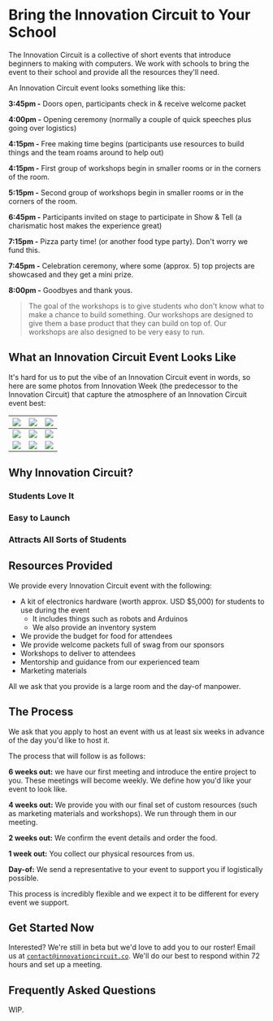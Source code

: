 <h1> Bring the Innovation Circuit to Your School </h1>

The Innovation Circuit is a collective of short events that introduce beginners to making with computers. We work with schools to bring the event to their school and provide all the resources they'll need.

An Innovation Circuit event looks something like this:

**3:45pm -** Doors open, participants check in & receive welcome packet

**4:00pm -** Opening ceremony (normally a couple of quick speeches plus going over logistics)

**4:15pm -** Free making time begins (participants use resources to build things and the team roams around to help out)

**4:15pm -** First group of workshops begin in smaller rooms or in the corners of the room. 

**5:15pm -** Second group of workshops begin in smaller rooms or in the corners of the room. 

**6:45pm -** Participants invited on stage to participate in Show & Tell (a charismatic host makes the experience great)

**7:15pm -** Pizza party time! (or another food type party). Don't worry we fund this.

**7:45pm -** Celebration ceremony, where some (approx. 5) top projects are showcased and they get a mini prize.

**8:00pm -** Goodbyes and thank yous. 

> The goal of the workshops is to give students who don't know what to make a chance to build something. Our workshops are designed to give them a base product that they can build on top of. Our workshops are also designed to be very easy to run.

## What an Innovation Circuit Event Looks Like

It's hard for us to put the vibe of an Innovation Circuit event in words, so here are some photos from Innovation Week (the predecessor to the Innovation Circuit) that capture the atmosphere of an Innovation Circuit event best:


|![](https://cloud-okol6b1vm-hack-club-bot.vercel.app/0gems_innovation_week-2763-min.jpg)  | ![](https://cloud-okol6b1vm-hack-club-bot.vercel.app/1gems_innovation_week-2831-min.jpg) |![](https://cloud-okol6b1vm-hack-club-bot.vercel.app/2gems_innovation_week-2754-min.jpg)  |
|--|--|--|
| ![](https://cloud-qmweg7d8y-hack-club-bot.vercel.app/0screenshot_2021-04-05_at_7.25.05_pm.png) |![](https://cloud-qmweg7d8y-hack-club-bot.vercel.app/1screenshot_2021-04-05_at_7.24.29_pm.png)  | ![](https://cloud-qmweg7d8y-hack-club-bot.vercel.app/2screenshot_2021-04-05_at_7.23.57_pm.png) |
| ![](https://cloud-qmweg7d8y-hack-club-bot.vercel.app/3screenshot_2021-04-05_at_7.23.42_pm.png) | ![](https://cloud-qmweg7d8y-hack-club-bot.vercel.app/4screenshot_2021-04-05_at_7.23.14_pm.png) | ![](https://cloud-qmweg7d8y-hack-club-bot.vercel.app/5screenshot_2021-04-05_at_7.22.11_pm.png) |

## Why Innovation Circuit?

### Students Love It

### Easy to Launch

### Attracts All Sorts of Students

## Resources Provided

We provide every Innovation Circuit event with the following:

- A kit of electronics hardware (worth approx. USD $5,000) for students to use during the event
  - It includes things such as robots and Arduinos
  - We also provide an inventory system
- We provide the budget for food for attendees
- We provide welcome packets full of swag from our sponsors
- Workshops to deliver to attendees
- Mentorship and guidance from our experienced team
- Marketing materials

All we ask that you provide is a large room and the day-of manpower. 

## The Process

We ask that you apply to host an event with us at least six weeks in advance of the day you'd like to host it.

The process that will follow is as follows:

**6 weeks out:** we have our first meeting and introduce the entire project to you. These meetings will become weekly. We define how you'd like your event to look like. 

**4 weeks out:** We provide you with our final set of custom resources (such as marketing materials and workshops). We run through them in our meeting.

**2 weeks out:** We confirm the event details and order the food.

**1 week out:** You collect our physical resources from us.

**Day-of:** We send a representative to your event to support you if logistically possible.

This process is incredibly flexible and we expect it to be different for every event we support.

## Get Started Now

Interested? We're still in beta but we'd love to add you to our roster! Email us at [`contact@innovationcircuit.co`](mailto:contact@innovationcircuit.co). We'll do our best to respond within 72 hours and set up a meeting.

## Frequently Asked Questions

WIP.